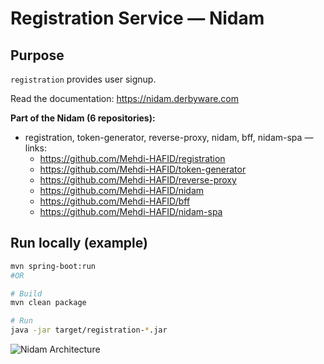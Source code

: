 # Registration Service — Nidam

## Purpose
`registration` provides user signup.

Read the documentation: https://nidam.derbyware.com

**Part of the Nidam (6 repositories):**
- registration, token-generator, reverse-proxy, nidam, bff, nidam-spa — links:
    - https://github.com/Mehdi-HAFID/registration
    - https://github.com/Mehdi-HAFID/token-generator
    - https://github.com/Mehdi-HAFID/reverse-proxy
    - https://github.com/Mehdi-HAFID/nidam
    - https://github.com/Mehdi-HAFID/bff
    - https://github.com/Mehdi-HAFID/nidam-spa

## Run locally (example)
```bash
mvn spring-boot:run 
#OR

# Build
mvn clean package

# Run
java -jar target/registration-*.jar
```

[//]: # (TODO change to the new one)
![Nidam Architecture](https://nidam.derbyware.com/img/v2/Nidam-v2-Routing.svg "New Nidam Architecture")

